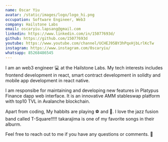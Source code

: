 ```yaml
---
name: Oscar Yiu
avatar: /static/images/logo/logo_hi.png
occupation: Software Engineer, Web3
company: Hailstone Labs
email: oscaryiu.lapsang@gmail.com
linkedin: https://www.linkedin.com/in/15077693d/
github: https://github.com/15077693d
youtube: https://www.youtube.com/channel/UCHEJ95BY3hPqxHjbLrlKcTw
instagram: https://www.instagram.com/0scaryiu/
whatsapp: 85268486545
---
```


I am an web3 engineer 💻 at the Hailstone Labs. My tech interests includes frontend development in react, smart contract development in solidty and mobile app development in react native.

I am responsibe for maintaining and developing new features in Platypus Finance dapp web interface. It is an innovative AMM stableswap platform with top10 TVL in Avalanche blockchain.

Apart from coding, My habbits are playing ⚽ and 🎷. I love the jazz fusion band called T-Square!!!!! takarajima is one of my favorite songs in their alburm.

Feel free to reach out to me if you have any questions or comments. 🎉
